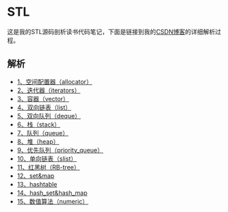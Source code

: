 # STL
这是我的STL源码剖析读书代码笔记，下面是链接到我的[CSDN博客](https://blog.csdn.net/revendell/category_10557738.html)的详细解析过程。
## 解析
- [1、空间配置器（allocator）](https://blog.csdn.net/Revendell/article/details/109549802)<br>
- [2、迭代器（iterators）](https://blog.csdn.net/Revendell/article/details/109564051)<br>
- [3、容器（vector）](https://blog.csdn.net/Revendell/article/details/109587533)<br>
- [4、双向链表（list）](https://blog.csdn.net/Revendell/article/details/109609380)<br>
- [5、双向队列（deque）](https://blog.csdn.net/Revendell/article/details/109750725)<br>
- [6、栈（stack）](https://blog.csdn.net/Revendell/article/details/109786075)<br>
- [7、队列（queue）](https://blog.csdn.net/Revendell/article/details/109786409)<br>
- [8、堆（heap）](https://blog.csdn.net/Revendell/article/details/109787678)<br>
- [9、优先队列（priority_queue）](https://blog.csdn.net/Revendell/article/details/109791863)<br>
- [10、单向链表（slist）](https://blog.csdn.net/Revendell/article/details/109792340)<br>
- [11、红黑树（RB-tree）](https://blog.csdn.net/Revendell/article/details/109962977)<br>
- [12、set&map](https://blog.csdn.net/Revendell/article/details/110008886)<br>
- [13、hashtable](https://blog.csdn.net/Revendell/article/details/110009858)<br>
- [14、hash_set&hash_map](https://blog.csdn.net/Revendell/article/details/110100667)<br>
- [15、数值算法（numeric）](https://blog.csdn.net/Revendell/article/details/110148346)<br>
